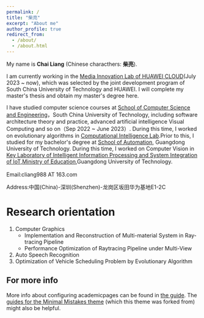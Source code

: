 ```yaml
---
permalink: /
title: "柴亮"
excerpt: "About me"
author_profile: true
redirect_from: 
  - /about/
  - /about.html
---
```


My name is **Chai Liang** (Chinese characthers: **柴亮**).  

I am currently working in the [Media Innovation Lab of HUAWEI CLOUD](https://www.huaweicloud.com/lab/multimedia/home.html)(July 2023 ~ now), which was selected by the joint development program of South China University of Technology and HUAWEI. I will complete my master's thesis and obtain my master's degree here.  

I have studied computer science courses at [School of Computer Science and Engineering](https://www2.scut.edu.cn/cs/)，South China University of Technology, including software architecture theory and practice, advanced artificial intelligence Visual Computing and so on（Sep 2022 ~ June 2023）. During this time, I worked on evolutionary algorithms in [Computational Intelligence Lab](http://www.dsail.vip/PersonInCharge.html).Prior to this, I studied for my bachelor's degree at [School of Automation](https://automation.gdut.edu.cn/), Guangdong University of Technology. During this time, I worked on Computer Vision in [Key Laboratory of Intelligent Information Processing and System Integration of IoT,Ministry of Education](https://iipiot.gdut.edu.cn/index.htm),Guangdong University of Technology.
<br/>
<br/>
Email:cliang988 AT 163.com  

Address:中国(China)-深圳(Shenzhen)-龙岗区坂田华为基地E1-2C


Research orientation
======
1. Computer Graphics
    - Implementation and Reconstruction of Multi-material System in Ray-tracing Pipeline
    -  Performance Optimization of Raytracing Pipeline under Multi-View
2. Auto Speech Recognition
3. Optimization of Vehicle Scheduling Problem by Evolutionary Algorithm




For more info
------
More info about configuring academicpages can be found in [the guide](https://academicpages.github.io/markdown/). The [guides for the Minimal Mistakes theme](https://mmistakes.github.io/minimal-mistakes/docs/configuration/) (which this theme was forked from) might also be helpful.
